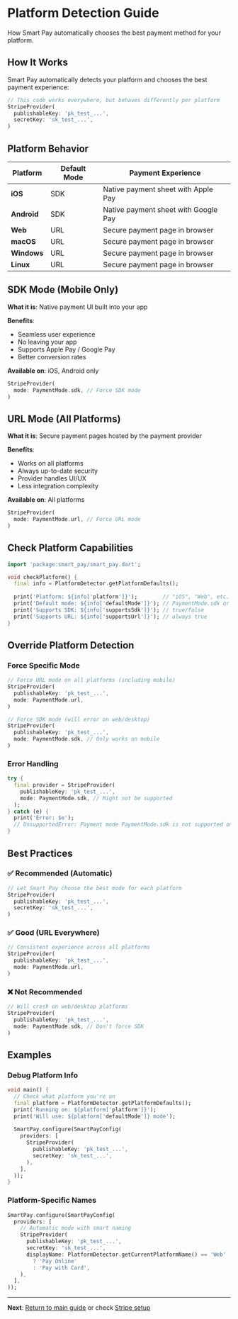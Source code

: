# Platform Detection Guide

How Smart Pay automatically chooses the best payment method for your platform.

## How It Works

Smart Pay automatically detects your platform and chooses the best payment experience:

```dart
// This code works everywhere, but behaves differently per platform
StripeProvider(
  publishableKey: 'pk_test_...',
  secretKey: 'sk_test_...',
)
```

## Platform Behavior

| Platform | Default Mode | Payment Experience |
|----------|-------------|-------------------|
| **iOS** | SDK | Native payment sheet with Apple Pay |
| **Android** | SDK | Native payment sheet with Google Pay |
| **Web** | URL | Secure payment page in browser |
| **macOS** | URL | Secure payment page in browser |
| **Windows** | URL | Secure payment page in browser |
| **Linux** | URL | Secure payment page in browser |

## SDK Mode (Mobile Only)

**What it is**: Native payment UI built into your app

**Benefits**:
- Seamless user experience
- No leaving your app
- Supports Apple Pay / Google Pay
- Better conversion rates

**Available on**: iOS, Android only

```dart
StripeProvider(
  mode: PaymentMode.sdk, // Force SDK mode
)
```

## URL Mode (All Platforms)

**What it is**: Secure payment pages hosted by the payment provider

**Benefits**:
- Works on all platforms
- Always up-to-date security
- Provider handles UI/UX
- Less integration complexity

**Available on**: All platforms

```dart
StripeProvider(
  mode: PaymentMode.url, // Force URL mode
)
```

## Check Platform Capabilities

```dart
import 'package:smart_pay/smart_pay.dart';

void checkPlatform() {
  final info = PlatformDetector.getPlatformDefaults();
  
  print('Platform: ${info['platform']}');        // "iOS", "Web", etc.
  print('Default mode: ${info['defaultMode']}'); // PaymentMode.sdk or PaymentMode.url
  print('Supports SDK: ${info['supportsSdk']}'); // true/false
  print('Supports URL: ${info['supportsUrl']}'); // always true
}
```

## Override Platform Detection

### Force Specific Mode

```dart
// Force URL mode on all platforms (including mobile)
StripeProvider(
  publishableKey: 'pk_test_...',
  mode: PaymentMode.url,
)

// Force SDK mode (will error on web/desktop)
StripeProvider(
  publishableKey: 'pk_test_...',
  mode: PaymentMode.sdk, // Only works on mobile
)
```

### Error Handling

```dart
try {
  final provider = StripeProvider(
    publishableKey: 'pk_test_...',
    mode: PaymentMode.sdk, // Might not be supported
  );
} catch (e) {
  print('Error: $e');
  // UnsupportedError: Payment mode PaymentMode.sdk is not supported on Web.
}
```

## Best Practices

### ✅ Recommended (Automatic)

```dart
// Let Smart Pay choose the best mode for each platform
StripeProvider(
  publishableKey: 'pk_test_...',
  secretKey: 'sk_test_...',
)
```

### ✅ Good (URL Everywhere)

```dart
// Consistent experience across all platforms
StripeProvider(
  publishableKey: 'pk_test_...',
  mode: PaymentMode.url,
)
```

### ❌ Not Recommended

```dart
// Will crash on web/desktop platforms
StripeProvider(
  publishableKey: 'pk_test_...',
  mode: PaymentMode.sdk, // Don't force SDK
)
```

## Examples

### Debug Platform Info

```dart
void main() {
  // Check what platform you're on
  final platform = PlatformDetector.getPlatformDefaults();
  print('Running on: ${platform['platform']}');
  print('Will use: ${platform['defaultMode']} mode');
  
  SmartPay.configure(SmartPayConfig(
    providers: [
      StripeProvider(
        publishableKey: 'pk_test_...',
        secretKey: 'sk_test_...',
      ),
    ],
  ));
}
```

### Platform-Specific Names

```dart
SmartPay.configure(SmartPayConfig(
  providers: [
    // Automatic mode with smart naming
    StripeProvider(
      publishableKey: 'pk_test_...',
      secretKey: 'sk_test_...',
      displayName: PlatformDetector.getCurrentPlatformName() == 'Web' 
        ? 'Pay Online' 
        : 'Pay with Card',
    ),
  ],
));
```

---

**Next**: [Return to main guide](../README.md) or check [Stripe setup](stripe.md)